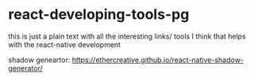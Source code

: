 # react-developing-tools-pg
this is just a plain text with all the interesting links/ tools I think that helps with the react-native development


shadow geneartor: https://ethercreative.github.io/react-native-shadow-generator/
